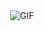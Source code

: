 <div align="center">
  <img src="https://github.com/user-attachments/assets/2dd2b0fa-038b-4d51-80f8-f84d4f8fead3" alt="GIF">
</div>
